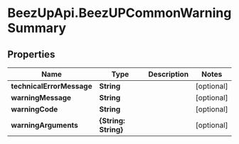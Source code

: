 # BeezUpApi.BeezUPCommonWarningSummary

## Properties
Name | Type | Description | Notes
------------ | ------------- | ------------- | -------------
**technicalErrorMessage** | **String** |  | [optional] 
**warningMessage** | **String** |  | [optional] 
**warningCode** | **String** |  | [optional] 
**warningArguments** | **{String: String}** |  | [optional] 


